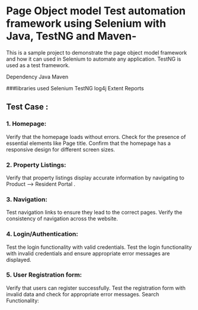 # Page Object model Test automation framework using Selenium with Java, TestNG and Maven-
This is a sample project to demonstrate the page object model framework and how it can used in Selenium to automate any application.
TestNG is used as a test framework.

Dependency
Java
Maven

###libraries used
Selenium
TestNG
log4j
Extent Reports
## Test Case :

### 1. Homepage:

Verify that the homepage loads without errors.
Check for the presence of essential elements like Page title.
Confirm that the homepage has a responsive design for different screen sizes.

### 2. Property Listings:

Verify that property listings display accurate information by navigating to Product --> Resident Portal .

### 3. Navigation:

Test navigation links to ensure they lead to the correct pages.
Verify the consistency of navigation across the website.

### 4. Login/Authentication:

Test the login functionality with valid credentials.
Test the login functionality with invalid credentials and ensure appropriate error messages are displayed.

### 5. User Registration form:

Verify that users can register successfully.
Test the registration form with invalid data and check for appropriate error messages.
Search Functionality:





